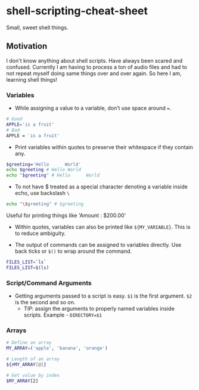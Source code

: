 # shell-scripting-cheat-sheet
Small, sweet shell things.

## Motivation
I don't know anything about shell scripts. Have always been scared and confused. Currently I am having to process a ton of audio files and had to not repeat myself doing same things over and over again. So here I am, learning shell things!

### Variables
- While assigning a value to a variable, don’t use space around `=`.
```sh
# Good
APPLE='is a fruit'
# Bad
APPLE = 'is a fruit'
```
- Print variables within quotes to preserve their whitespace if they contain any.
```sh
$greeting='Hello      World'
echo $greeting # Hello World
echo "$greeting" # Hello      World
```
- To not have $ treated as a special character denoting a variable inside echo, use backslash `\`
```sh
echo "\$greeting" # $greeting
```
Useful for printing things like 'Amount : $200.00'

- Within quotes, variables can also be printed like `${MY_VARIABLE}`. This is to reduce ambiguity.

- The output of commands can be assigned to variables directly. Use back ticks or `$()` to wrap around the command.
```sh
FILES_LIST=`ls`
FILES_LIST=$(ls)
```
        
### Script/Command Arguments
- Getting arguments passed to a script is easy. `$1` is the first argument. `$2` is the second and so on.
    - TIP: assign the arguments to properly named variables inside scripts. Example - `DIRECTORY=$1`
    
### Arrays
```sh
# Define an array
MY_ARRAY=('apple', 'banana', 'orange')

# Length of an array
${#MY_ARRAY[@]}

# Get value by index
$MY_ARRAY[2]
```

